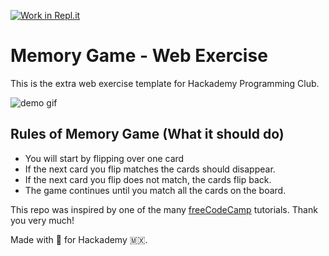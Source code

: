 [![Work in Repl.it](https://classroom.github.com/assets/work-in-replit-14baed9a392b3a25080506f3b7b6d57f295ec2978f6f33ec97e36a161684cbe9.svg)](https://classroom.github.com/online_ide?assignment_repo_id=2872715&assignment_repo_type=AssignmentRepo)
# Memory Game - Web Exercise

This is the extra web exercise template for Hackademy Programming Club.

![demo gif](https://media.giphy.com/media/hRxMBXH4LQ4yUH0hUN/giphy.gif)

## Rules of Memory Game (What it should do)

- You will start by flipping over one card
- If the next card you flip matches the cards should disappear.
- If the next card you flip does not match, the cards flip back.
- The game continues until you match all the cards on the board.

This repo was inspired by one of the many [freeCodeCamp](https://www.freecodecamp.org/) tutorials. Thank you very much!

Made with 💚 for Hackademy 🇲🇽.

##
